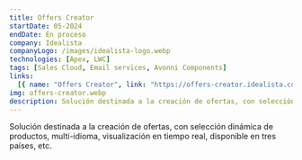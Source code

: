 ```yaml
---
title: Offers Creator
startDate: 05-2024
endDate: En proceso
company: Idealista
companyLogo: /images/idealista-logo.webp
technologies: [Apex, LWC]
tags: [Sales Cloud, Email services, Avonni Components]
links:
  [{ name: "Offers Creator", link: "https://offers-creator.idealista.com/" }]
img: offers-creator.webp
description: Solución destinada a la creación de ofertas, con selección dinámica de productos, multi-idioma, visualización en tiempo real, disponible en tres países, etc.
---
```


Solución destinada a la creación de ofertas, con selección dinámica de productos, multi-idioma, visualización en tiempo real, disponible en tres países, etc.
